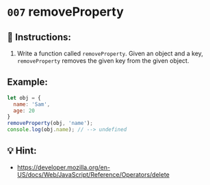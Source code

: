 # `007` removeProperty

## 📝 Instructions:

1. Write a function called `removeProperty`. Given an object and a key, `removeProperty` removes the given key from the given object.

## Example:

```Javascript
let obj = {
  name: 'Sam',
  age: 20
}
removeProperty(obj, 'name');
console.log(obj.name); // --> undefined
```

##  💡 Hint: 
- https://developer.mozilla.org/en-US/docs/Web/JavaScript/Reference/Operators/delete